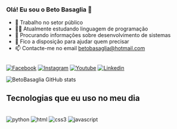
### Olá! Eu sou o Beto Basaglia 👋 


- 🔭 Trabalho no setor público
- 👨‍💻 Atualmente estudando linguagem de programação
- 👯 Procurando informações sobre desenvolvimento de sistemas
- 💬 Fico a disposição para ajudar quem precisar
- 📫 Contacte-me no email betobasaglia@hotmail.com

##


[![Facebook](https://img.shields.io/badge/Facebook-1877F2?style=for-the-badge&logo=facebook&logoColor=white)](https://www.facebook.com/pauloroberto.molinabasaglia.5) [![Instagram](https://img.shields.io/badge/Instagram-E4405F?style=for-the-badge&logo=instagram&logoColor=white)](https://www.instagram.com/betobasaglia/) [![Youtube](https://img.shields.io/badge/YouTube-FF0000?style=for-the-badge&logo=youtube&logoColor=white)](https://www.youtube.com/user/MrBetobasaglia) [![Linkedin](https://img.shields.io/badge/LinkedIn-0077B5?style=for-the-badge&logo=linkedin&logoColor=white)](https://www.linkedin.com/in/paulo-roberto-molina-basaglia-93901b227/)

![BetoBasaglia GitHub stats](https://github-readme-stats.vercel.app/api?username=betobasaglia&show_icons=true&theme=dracula)

## Tecnologias que eu uso no meu dia

<div style="display: inline_block"><br/>
    <img align="center" alt="python" src="https://img.shields.io/badge/Python-3776AB?style=for-the-badge&logo=python&logoColor=white" />
    <img align="center" alt="html" src="https://img.shields.io/badge/HTML-239120?style=for-the-badge&logo=html5&logoColor=white" />
    <img align="center" alt="css3" src="	https://img.shields.io/badge/CSS3-1572B6?style=for-the-badge&logo=css3&logoColor=white" />
    <img align="center" alt="javascript" src="https://img.shields.io/badge/JavaScript-F7DF1E?style=for-the-badge&logo=javascript&logoColor=black" />
</div><br/>
